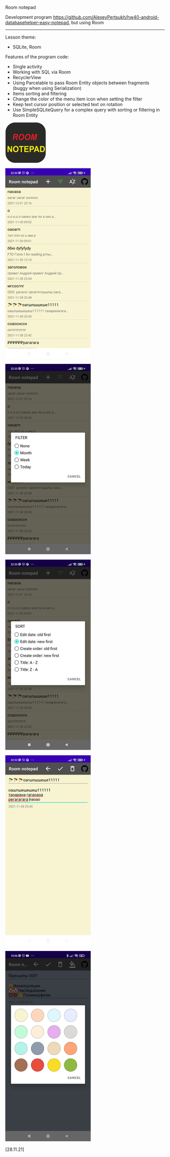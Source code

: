 Room notepad

Development program https://github.com/AlexeyPertsukh/hw40-android-databasehelper-easy-notepad, 
but using Room

----
Lesson theme:
- SQLite, Room

Features of the program code:
- Single activity
- Working with SQL via Room
- RecyclerView
- Using Parcelable to pass Room Entity objects between fragments (buggy when using Serialization)
- Items sorting and filtering
- Change the color of the menu item icon when setting the filter
- Keep text cursor position or selected text on rotation 
- Use SimpleSQLiteQuery for a complex query with sorting or filtering in Room Entity

![alt text](app_ic_room_notepad.png)

![alt text](Screenshot_1.jpg)

![alt text](Screenshot_2.jpg)

![alt text](Screenshot_3.jpg)

![alt text](Screenshot_4.jpg)

![alt text](Screenshot_5.jpg)

[28.11.21]